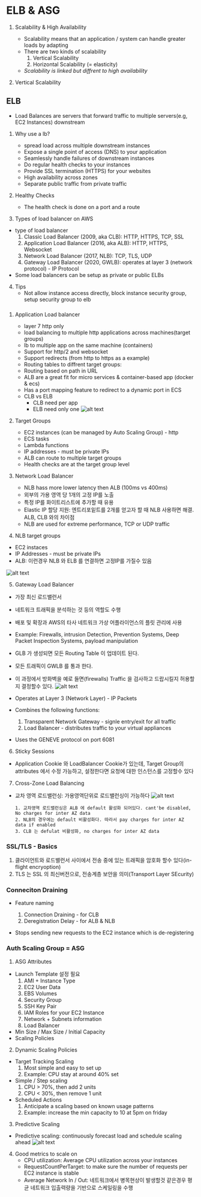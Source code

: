 # ELB & ASG

1. Scalability & High Availability

   - Scalability means that an application / system can handle greater loads by adapting
   - There are two kinds of scalability
     1. Vertical Scalability
     2. Horizontal Scalability (= elasticity)
   - _Scalability is linked but diffrent to high availability_

2. Vertical Scalability

## ELB

- Load Balances are servers that forward traffic to multiple servers(e.g, EC2 Instances) downstream

1. Why use a lb?

   - spread load across multiple downstream instances
   - Expose a single point of access (DNS) to your application
   - Seamlessly handle failures of downstream instances
   - Do regular health checks to your instances
   - Provide SSL termination (HTTPS) for your websites
   - High availability across zones
   - Separate public traffic from private traffic

2. Healthy Checks

   - The health check is done on a port and a route

3. Types of load balancer on AWS

- type of load balancer
  1. Classic Load Balancer (2009, aka CLB): HTTP, HTTPS, TCP, SSL
  2. Application Load Balancer (2016, aka ALB): HTTP, HTTPS, Websocket
  3. Network Load Balancer (2017, NLB): TCP, TLS, UDP
  4. Gateway Load Balancer (2020, GWLB): operates at layer 3 (network protocol) - IP Protocol
- Some load balancers can be setup as private or public ELBs

4. Tips
   - Not allow instance access directly, block instance security group, setup security group to elb

###

1. Application Load balancer

   - layer 7 http only
   - load balancing to multiple http applications across machines(target groups)
   - lb to multiple app on the same machine (containers)
   - Support for http/2 and websocket
   - Support redirects (from http to https as a example)
   - Routing tables to diffrent target groups:
   - Routing based on path in URL
   - ALB are a great fit for micro services & container-based app (docker & ecs)
   - Has a port mapping feature to redirect to a dynamic port in ECS
   - CLB vs ELB
     - CLB need per app
     - ELB need only one
       ![alt text](../assets/11.png)

2. Target Groups

   - EC2 instances (can be managed by Auto Scaling Group) - http
   - ECS tasks
   - Lambda functions
   - IP addresses - must be private IPs
   - ALB can route to multiple target groups
   - Health checks are at the target group level

3. Network Load Balancer

   - NLB hass more lower latency then ALB (100ms vs 400ms)
   - 외부의 가용 영역 당 1개의 고정 IP를 노출
   - 특정 IP를 화이트리스트에 추가할 때 유용
   - Elastic IP 할당 지원: 엔트리포잍트를 2개를 얻고자 할 때 NLB 사용하면 해결. ALB, CLB 와의 차이점
   - NLB are used for extreme performance, TCP or UDP traffic

4. NLB target groups

- EC2 instaces
- IP Addresses - must be private IPs
- ALB: 이런경우 NLB 와 ELB 를 연결하면 고정IP를 가질수 있음

![alt text](../assets/12.png)

5. Gateway Load Balancer

- 가장 최신 로드밸런서
- 네트워크 트래픽을 분석하는 것 등의 역할도 수행
- 배포 및 확장과 AWS의 타사 네트워크 가상 어플라이언스의 플릿 관리에 사용
- Example: Firewalls, intrusion Detection, Prevention Systems, Deep Packet Inspection Systems, payload manipulation
- GLB 가 생성되면 모든 Routing Table 이 업데이트 된다.
- 모든 트래픽이 GWLB 를 통과 한다.
- 이 과정에서 방화벽을 예로 들면(firewalls) Traffic 을 검사하고 드랍시킬지 허용할지 결정할수 있다.
  ![alt text](../assets/13.png)

- Operates at Layer 3 (Network Layer) - IP Packets
- Combines the following functions:
  1.  Transparent Network Gateway - signle entry/exit for all traffic
  2.  Load Balancer - distributes traffic to your virtual appliances
- Uses the GENEVE protocol on port 6081

6.  Sticky Sessions

- Application Cookie 와 LoadBalancer Cookie가 있는데, Target Group의 attributes 에서 수정 가능하고, 설정한다면 요청에 대한 인스턴스를 고정할수 있다

7. Cross-Zone Load Balancing

- 교차 영역 로드밸런싱: 가용영역단위로 로드밸런싱이 가능하다
  ![alt text](../assets/14.png)

      1. 교차영역 로드밸런싱은 ALB 에 default 활성화 되어있다. cant'be disabled, No charges for inter AZ data
      2. NLB의 경우에는 default 비활성화다. 따라서 pay charges for inter AZ data if enabled
      3. CLB 는 defulat 비활성화, no charges for inter AZ data

### SSL/TLS - Basics

1. 클라이언트와 로드밸런서 사이에서 전송 중에 있는 트래픽을 암호화 할수 있다(in-flight encryoption)
2. TLS 는 SSL 의 최신버전으로, 전송계층 보안을 의미(Transport Layer SEcurity)

### Conneciton Draining

- Feature naming

  1.  Connection Draining - for CLB
  2.  Deregistration Delay - for ALB & NLB

- Stops sending new requests to the EC2 instance which is de-registering

### Auth Scaling Group = ASG

1.  ASG Attributes

- Launch Template 설정 필요
  1.  AMI + Instance Type
  2.  EC2 User Data
  3.  EBS Volumes
  4.  Security Group
  5.  SSH Key Pair
  6.  IAM Roles for your EC2 Instance
  7.  Network + Subnets information
  8.  Load Balancer
- Min Size / Max Size / Initial Capacity
- Scaling Policies

2. Dynamic Scaling Policies

- Target Tracking Scaling
  1. Most simple and easy to set up
  2. Example: CPU stay at around 40% set
- Simple / Step scaling
  1.  CPU > 70%, then add 2 units
  2.  CPU < 30%, then remove 1 unit
- Scheduled Actions
  1. Anticipate a scaling based on known usage patterns
  2. Example: increase the min capacity to 10 at 5pm on friday

3. Predictive Scaling

- Predictive scaling: continuously forecast load and schedule scaling ahead
  ![alt text](../assets/15.png)

4. Good metrics to scale on
   - CPU utilization: Average CPU utilization across your instances
   - RequestCountPerTarget: to make sure the number of requests per EC2 instance is stable
   - Average Network In / Out: 네트워크에서 병목현상이 발생할것 같은경우 평균 네트워크 입출력량을 기반으로 스케일링을 수행
